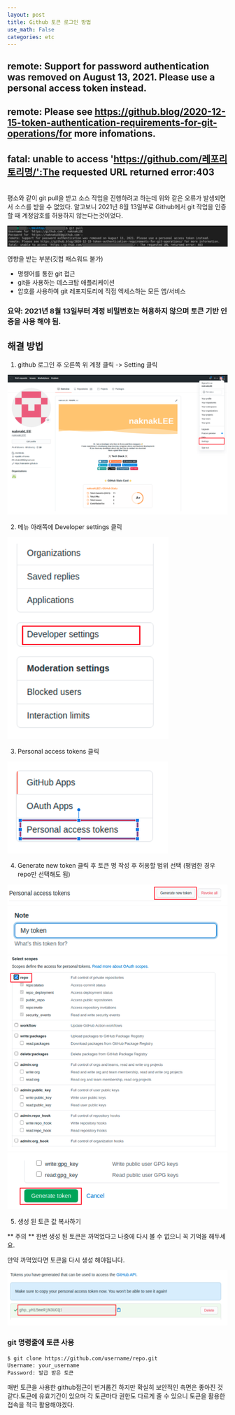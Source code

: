 ```yaml
---
layout: post
title: Github 토큰 로그인 방법
use_math: False
categories: etc
---
```




## remote: Support for password authentication was removed on August 13, 2021. Please use a personal access token instead.
## remote: Please  see https://github.blog/2020-12-15-token-authentication-requirements-for-git-operations/for more infomations.
##  fatal: unable to  access 'https://github.com/레포리토리명/':The requested URL returned error:403

<br>
평소와 같이 git pull을 받고 소스 작업을 진행하려고 하는데 위와 같은 오류가 발생되면서 소스를 받을 수 없었다.  
알고보니 2021년 8월 13일부로 Github에서 git 작업을 인증할 때 계정암호를 허용하지 않는다는것이었다.

![token1](/public/images/2021-08-15-github-personal-access-token-1.png)


영향을 받는 부분(깃헙 패스워드 불가)
- 명령어를 통한 git 접근
- git을  사용하는 데스크탑 애플리케이션
- 압호를 사용하여 git 레포지토리에 직접 엑세스하는 모든 앱/서비스

### **요약:  2021년 8월 13일부터 계정 비밀번호는 허용하지 않으며 토큰 기반 인증을 사용 해야  됨.**

## 해결 방법


 1. github 로그인 후 오른쪽 위 계정 클릭 -> Setting 클릭

![token3](/public/images/2021-08-15-github-personal-access-token-10.png)

 2. 메뉴 아래쪽에 Developer settings 클릭

![token4](/public/images/2021-08-15-github-personal-access-token-4.png)

 3. Personal access tokens 클릭

![token5](/public/images/2021-08-15-github-personal-access-token-5.png)

 4. Generate new token 클릭 후 토큰 명 작성 후 허용할 범위 선택 (평범한 경우 repo만 선택해도 됨)

![token2](/public/images/2021-08-15-github-personal-access-token-2.png)
![token6](/public/images/2021-08-15-github-personal-access-token-6.png)
![token7](/public/images/2021-08-15-github-personal-access-token-7.png)
![token8](/public/images/2021-08-15-github-personal-access-token-8.png)

 5. 생성 된 토큰 값 복사하기

** 주의 **
한번 생성 된 토큰은 까먹었다고 나중에 다시 볼 수 없으니 꼭 기억을 해두세요.

만약 까먹었다면 토큰을 다시 생성 해야됩니다.

![token9](/public/images/2021-08-15-github-personal-access-token-9.png)

### git 명령줄에 토큰 사용

```bash
$ git clone https://github.com/username/repo.git
Username: your_username
Password: 발급 받은 토큰
```

매번 토큰을 사용한 github접근이 번거롭긴 하지만 확실히 보안적인 측면은 좋아진 것 같다.토큰에 유효기간이 있으며 각 토큰마다 권한도 다르게 줄 수 있으니 토큰을 활용한 접속을 적극 활용해야겠다.